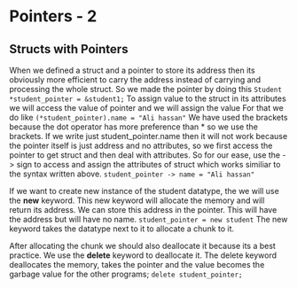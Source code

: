 # Pointers - 2

## Structs with Pointers

When we defined a struct and a pointer to store its address then its obviously more efficient to carry the address instead of carrying and processing the whole struct.
So we made the pointer by doing this
`Student *student_pointer = &student1;`
To assign value to the struct in its attributes we will access the value of pointer and we will assign the value
For that we do like 
`(*student_pointer).name = "Ali hassan"`
We have used the brackets because the dot operator has more preference than * so we use the brackets.
If we write just student_pointer.name then it will not work because the pointer itself is just address and no attributes, so we first access the pointer to get struct and then deal with attributes.
So for our ease, use the -> sign to access and assign the attributes of struct which works similiar to the syntax written above.
`student_pointer -> name = "Ali hassan"`

If we want to create new instance of the student datatype, the we will use the **new** keyword. This new keyword will allocate the memory and will return its address. We can store this address in the pointer. This will have the address but will have no name. 
`student_pointer = new student`
The new keyword takes the datatype next to it to allocate a chunk to it.

After allocating the chunk we should also deallocate it because its a best practice. We use the **delete** keyword to deallocate it.
The delete keyword deallocates the memory, takes the pointer and the value becomes the garbage value for the other programs;
`delete student_pointer;`

